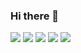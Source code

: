 ### Hi there 👋
![](http://github-profile-summary-cards.vercel.app/api/cards/profile-details?username=ScobbleQ&theme=github_dark)
![](http://github-profile-summary-cards.vercel.app/api/cards/repos-per-language?username=ScobbleQ&theme=github_dark)
![](http://github-profile-summary-cards.vercel.app/api/cards/most-commit-language?username=ScobbleQ&theme=github_dark)
![](http://github-profile-summary-cards.vercel.app/api/cards/stats?username=ScobbleQ&theme=github_dark)
![](http://github-profile-summary-cards.vercel.app/api/cards/productive-time?username=ScobbleQ&theme=github_dark&utcOffset=8)
